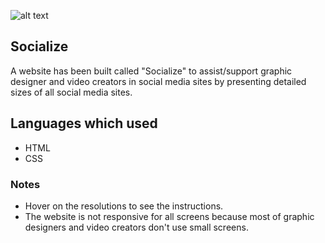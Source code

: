 ![alt text](https://i.imgur.com/T4dPP2J.jpg)

## Socialize
A website has been built called "Socialize" to assist/support graphic designer and video creators in social media sites by presenting detailed sizes of all social media sites.

## Languages which used
* HTML
* CSS

### Notes
* Hover on the resolutions to see the instructions.
* The website is not responsive for all screens because most of graphic designers and video creators don't use small screens.



